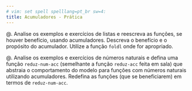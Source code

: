 ```yaml
---
# vim: set spell spelllang=pt_br sw=4:
title: Acumuladores - Prática
---
```


@. Analise os exemplos e exercícios de listas e reescreva as funções, se houver benefício, usando acumuladores. Descreva o benefício e o propósito do acumulador. Utilize a função `foldl` onde for apropriado.

@. Analise os exemplos e exercícios de números naturais e defina uma função `reduz-num-acc` (semelhante a função `reduz-acc` feita em sala) que abstraia o comportamento do modelo para funções com números naturais utilizando acumuladores. Redefina as funções (que se beneficiarem) em termos de `reduz-num-acc`.
